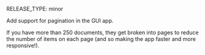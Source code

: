 RELEASE_TYPE: minor

Add support for pagination in the GUI app.

If you have more than 250 documents, they get broken into pages to reduce the number of items on each page (and so making the app faster and more responsive!).